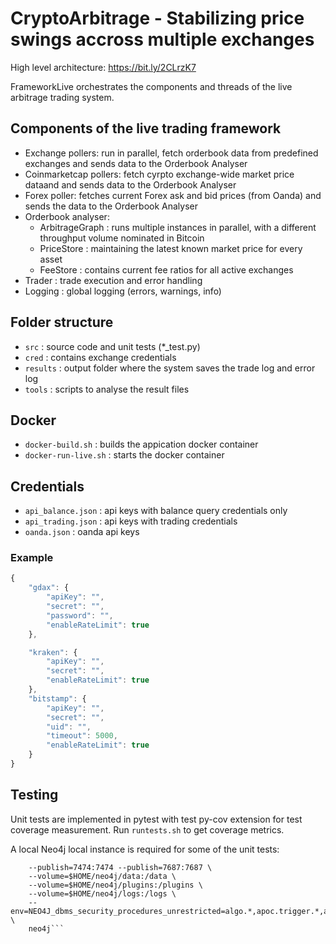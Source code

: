 # CryptoArbitrage - Stabilizing price swings accross multiple exchanges

High level architecture: 
https://bit.ly/2CLrzK7

FrameworkLive orchestrates the components and threads of the live arbitrage trading system.

## Components of the live trading framework
- Exchange pollers: run in parallel, fetch orderbook data from predefined exchanges and sends data to the Orderbook Analyser
- Coinmarketcap pollers: fetch cyrpto exchange-wide market price dataand and sends data to the Orderbook Analyser
- Forex poller: fetches current Forex ask and bid prices (from Oanda) and sends the data to the Orderbook Analyser
- Orderbook analyser: 
  - ArbitrageGraph : runs multiple instances in parallel, with a different throughput volume nominated in Bitcoin
  - PriceStore : maintaining the latest known market price for every asset
  - FeeStore : contains current fee ratios for all active exchanges
- Trader : trade execution and error handling
- Logging : global logging (errors, warnings, info)


## Folder structure
- `src` : source code and unit tests (*_test.py)
- `cred` : contains exchange credentials
- `results` : output folder where the system saves the trade log and error log 
- `tools` : scripts to analyse the result files

## Docker
- `docker-build.sh` : builds the appication docker container
- `docker-run-live.sh` : starts the docker container

## Credentials
- `api_balance.json` : api keys with balance query credentials only
- `api_trading.json` : api keys with trading credentials
- `oanda.json` : oanda api keys

### Example
```javascript
{
    "gdax": {
        "apiKey": "",
        "secret": "",
        "password": "",
        "enableRateLimit": true
    },

    "kraken": {
        "apiKey": "",
        "secret": "",
        "enableRateLimit": true
    },
    "bitstamp": {
        "apiKey": "",
        "secret": "",
        "uid": "",
        "timeout": 5000,
        "enableRateLimit": true
    }
}
```

## Testing

Unit tests are implemented in pytest with test py-cov extension for test coverage measurement. Run `runtests.sh` to get coverage metrics.

A local Neo4j local instance is required for some of the unit tests:
```docker run \
    --publish=7474:7474 --publish=7687:7687 \
    --volume=$HOME/neo4j/data:/data \
    --volume=$HOME/neo4j/plugins:/plugins \
    --volume=$HOME/neo4j/logs:/logs \
    --env=NEO4J_dbms_security_procedures_unrestricted=algo.*,apoc.trigger.*,apoc.meta.*,apoc.\\\* \
    neo4j```